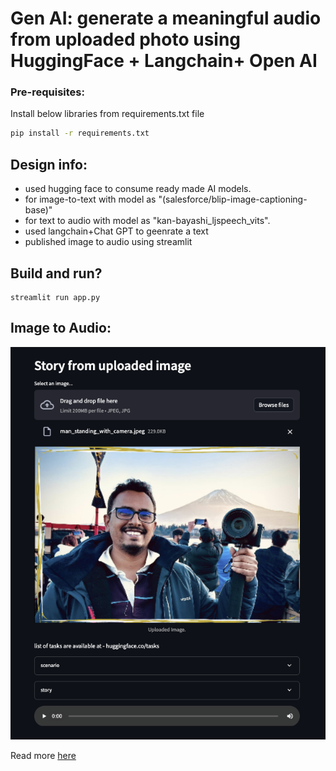 # Gen AI: generate a meaningful audio from uploaded photo using HuggingFace + Langchain+ Open AI


### Pre-requisites:
Install below libraries from requirements.txt file
```sh
pip install -r requirements.txt 
```
## Design info:
-   used hugging face to consume ready made AI models.
-   for image-to-text with model as "(salesforce/blip-image-captioning-base)" 
-   for text to audio with model as "kan-bayashi_ljspeech_vits". 
-   used langchain+Chat GPT to geenrate a text
-   published image to audio using streamlit
        
## Build and run?
    streamlit run app.py
## Image to Audio:

![screenshot](./images/output.png)

Read more [here](./images/gen_audio_from_photo.flac)
        
        
